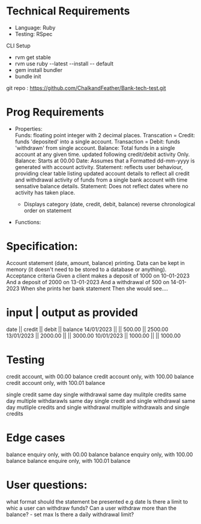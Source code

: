 # Technical Requirements

- Language: Ruby
- Testing: RSpec

CLI Setup

- rvm get stable
- rvm use ruby --latest --install -- default
- gem install bundler
- bundle init

git repo : https://github.com/ChalkandFeather/Bank-tech-test.git

# Prog Requirements

- Properties:  
  Funds: floating point integer with 2 decimal places.
  Transcation = Credit: funds 'deposited' into a single account.
  Transaction = Debit: funds 'withdrawn' from single account.
  Balance: Total funds in a single account at any given time. updated following credit/debit activity Only.
  Balance: Starts at 00.00
  Date: Assumes that a Formatted dd-mm-yyyy is generated with account activity.
  Statement: reflects user behaviour, providing clear table listing updated account details to reflect all credit and withdrawal activity of funds from a single bank account with time sensative balance details.
  Statement: Does not reflect dates where no activity has taken place.

  - Displays
    category (date, credit, debit, balance)
    reverse chronological order on statement

- Functions:

# Specification:

Account statement (date, amount, balance) printing.
Data can be kept in memory (it doesn't need to be stored to a database or anything).
Acceptance criteria
Given a client makes a deposit of 1000 on 10-01-2023
And a deposit of 2000 on 13-01-2023
And a withdrawal of 500 on 14-01-2023
When she prints her bank statement
Then she would see....

# input | output as provided

date || credit || debit || balance
14/01/2023 || || 500.00 || 2500.00
13/01/2023 || 2000.00 || || 3000.00
10/01/2023 || 1000.00 || || 1000.00

# Testing

credit account, with 00.00 balance
credit account only, with 100.00 balance
credit account only, with 100.01 balance

single credit same day
single withdrawal same day
mulitple credits same day
multiple withdarawls same day
single credit and single withdrawal same day
mutliple credits and single withdrawal
multiple withdrawals and single credits

# Edge cases

balance enquiry only, with 00.00 balance
balance enquiry only, with 100.00 balance
balance enquire only, with 100.01 balance

# User questions:

what format should the statement be presented e.g date
Is there a limit to whic a user can withdraw funds?
Can a user withdraw more than the balance? - set max
Is there a daily withdrawal limit?
